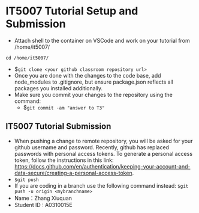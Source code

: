 # IT5007 Tutorial Setup and Submission

* Attach shell to the container on VSCode and work on your tutorial from /home/it5007/

```
cd /home/it5007/
```

* $``git clone <your github classroom repository url>``
* Once you are done with the changes to the code base, add node_modules to .gitignore, but ensure package.json reflects all packages you installed additionally.
* Make sure you commit your changes to the repository using the command:
  - $``git commit -am "answer to T3"``

## IT5007 Tutorial Submission

* When pushing a change to remote repository, you will be asked for your github username and password. Recently, github has replaced passwords with personal access tokens. To generate a personal access token, follow the instructions in this link: https://docs.github.com/en/authentication/keeping-your-account-and-data-secure/creating-a-personal-access-token.
* ``$git push``
* If you are coding in a branch use the following command instead: ``$git push -u origin <mybranchname>``
* Name：Zhang Xiuquan
* Student ID  : A0310015E
